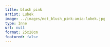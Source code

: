 ```yaml
---
title: blush pink
artist: Lubek
image: ../images/net_blush_pink-ania-lubek.jpg
type: Inne
url: null
format: 25x20cm
featured: false
---
```

